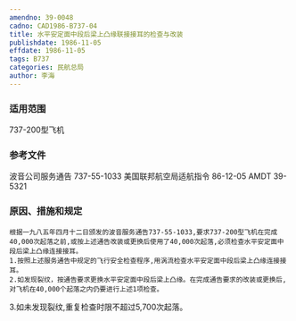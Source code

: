 ```yaml
---
amendno: 39-0048
cadno: CAD1986-B737-04
title: 水平安定面中段后梁上凸缘联接接耳的检查与改装
publishdate: 1986-11-05
effdate: 1986-11-05
tags: B737
categories: 民航总局
author: 李海
---
```


### 适用范围 
737-200型飞机

<!--more-->
### 参考文件
波音公司服务通告 737-55-1033
美国联邦航空局适航指令 86-12-05 AMDT 39-5321

### 原因、措施和规定 
    根据一九八五年四月十二日颁发的波音服务通告737-55-1033,要求737-200型飞机在完成40,000次起落之前,或按上述通告改装或更换后使用了40,000次起落,必须检查水平安定面中段后梁上凸缘连接接耳。 
    1.按照上述服务通告中规定的飞行安全检查程序,用涡流检查水平安定面中段后梁上凸缘连接接耳。 
    2.如发现裂纹，按通告要求更换水平安定面中段后梁上凸缘。在完成通告要求的改装或更换后,对飞机在40,000个起落之内仍要进行上述1项检查。 

3.如未发现裂纹,重复检查时限不超过5,700次起落。

